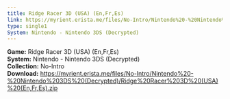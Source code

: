 ```yaml
---
title: Ridge Racer 3D (USA) (En,Fr,Es)
link: https://myrient.erista.me/files/No-Intro/Nintendo%20-%20Nintendo%203DS%20(Decrypted)/Ridge%20Racer%203D%20(USA)%20(En,Fr,Es).zip
type: single1
System: Nintendo - Nintendo 3DS (Decrypted)
---
```

<b>Game:</b> Ridge Racer 3D (USA) (En,Fr,Es)<br>
<b>System:</b> Nintendo - Nintendo 3DS (Decrypted)<br>
<b>Collection:</b> No-Intro<br>
<b>Download:</b> https://myrient.erista.me/files/No-Intro/Nintendo%20-%20Nintendo%203DS%20(Decrypted)/Ridge%20Racer%203D%20(USA)%20(En,Fr,Es).zip